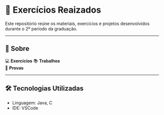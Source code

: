# 🧠 Exercícios Reaizados

Este repositório reúne os materiais, exercícios e projetos desenvolvidos durante o 2º período da graduação.

---

## 📘 Sobre

💻 **Exercícios** 
📚 **Trabalhos**  
📝 **Provas**  

---

## 🛠️ Tecnologias Utilizadas

- Linguagem: Java, C
- IDE: VSCode
